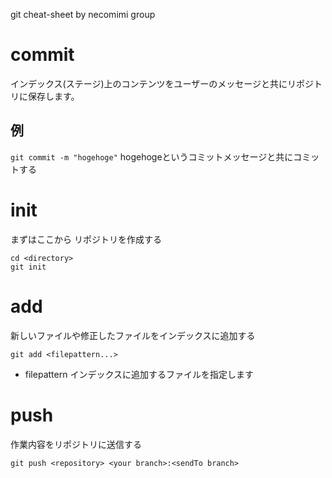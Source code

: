 git cheat-sheet by necomimi group

# commit
インデックス(ステージ)上のコンテンツをユーザーのメッセージと共にリポジトリに保存します。

## 例
`git commit -m "hogehoge"`  hogehogeというコミットメッセージと共にコミットする

# init
まずはここから
リポジトリを作成する

    cd <directory>
    git init

# add
新しいファイルや修正したファイルをインデックスに追加する

    git add <filepattern...>

- filepattern
インデックスに追加するファイルを指定します

# push
作業内容をリポジトリに送信する

    git push <repository> <your branch>:<sendTo branch>
